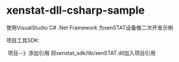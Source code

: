 # xenstat-dll-csharp-sample
使用VisualStudio C# .Net Framework 为xenSTAT设备做二次开发示例

项目工具SDK:

​	项目--》添加引用     将xenstat_sdk/lib/xenSTAT.dll加入项目引用
